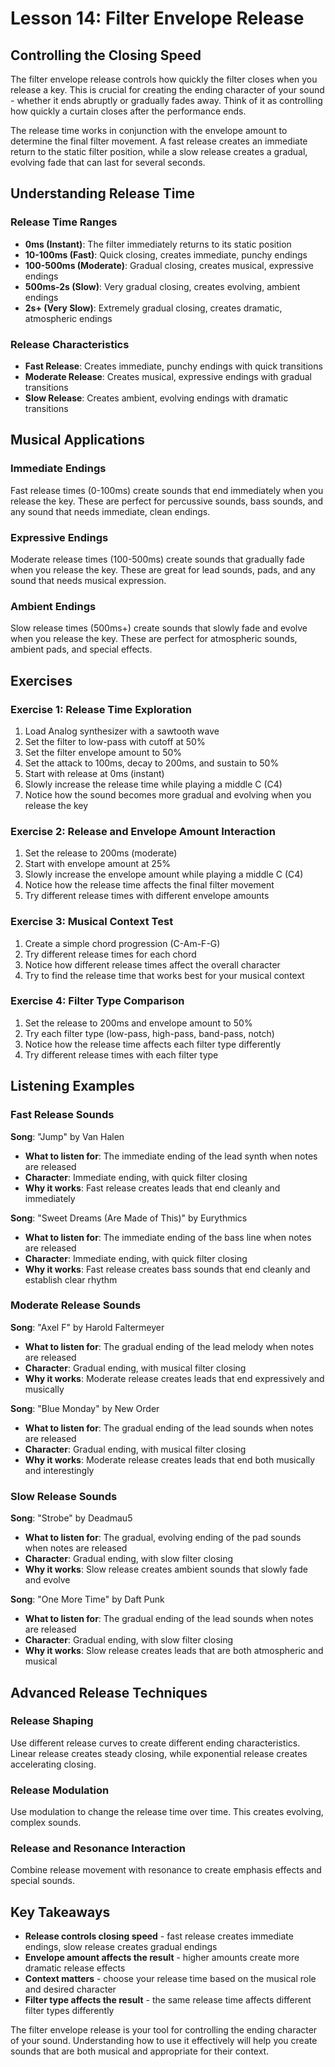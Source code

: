 # Lesson 14: Filter Envelope Release

## Controlling the Closing Speed

The filter envelope release controls how quickly the filter closes when you release a key. This is crucial for creating the ending character of your sound - whether it ends abruptly or gradually fades away. Think of it as controlling how quickly a curtain closes after the performance ends.

The release time works in conjunction with the envelope amount to determine the final filter movement. A fast release creates an immediate return to the static filter position, while a slow release creates a gradual, evolving fade that can last for several seconds.

## Understanding Release Time

### Release Time Ranges

- **0ms (Instant)**: The filter immediately returns to its static position
- **10-100ms (Fast)**: Quick closing, creates immediate, punchy endings
- **100-500ms (Moderate)**: Gradual closing, creates musical, expressive endings
- **500ms-2s (Slow)**: Very gradual closing, creates evolving, ambient endings
- **2s+ (Very Slow)**: Extremely gradual closing, creates dramatic, atmospheric endings

### Release Characteristics

- **Fast Release**: Creates immediate, punchy endings with quick transitions
- **Moderate Release**: Creates musical, expressive endings with gradual transitions
- **Slow Release**: Creates ambient, evolving endings with dramatic transitions

## Musical Applications

### Immediate Endings

Fast release times (0-100ms) create sounds that end immediately when you release the key. These are perfect for percussive sounds, bass sounds, and any sound that needs immediate, clean endings.

### Expressive Endings

Moderate release times (100-500ms) create sounds that gradually fade when you release the key. These are great for lead sounds, pads, and any sound that needs musical expression.

### Ambient Endings

Slow release times (500ms+) create sounds that slowly fade and evolve when you release the key. These are perfect for atmospheric sounds, ambient pads, and special effects.

## Exercises

### Exercise 1: Release Time Exploration

1. Load Analog synthesizer with a sawtooth wave
2. Set the filter to low-pass with cutoff at 50%
3. Set the filter envelope amount to 50%
4. Set the attack to 100ms, decay to 200ms, and sustain to 50%
5. Start with release at 0ms (instant)
6. Slowly increase the release time while playing a middle C (C4)
7. Notice how the sound becomes more gradual and evolving when you release the key

### Exercise 2: Release and Envelope Amount Interaction

1. Set the release to 200ms (moderate)
2. Start with envelope amount at 25%
3. Slowly increase the envelope amount while playing a middle C (C4)
4. Notice how the release time affects the final filter movement
5. Try different release times with different envelope amounts

### Exercise 3: Musical Context Test

1. Create a simple chord progression (C-Am-F-G)
2. Try different release times for each chord
3. Notice how different release times affect the overall character
4. Try to find the release time that works best for your musical context

### Exercise 4: Filter Type Comparison

1. Set the release to 200ms and envelope amount to 50%
2. Try each filter type (low-pass, high-pass, band-pass, notch)
3. Notice how the release time affects each filter type differently
4. Try different release times with each filter type

## Listening Examples

### Fast Release Sounds

**Song**: "Jump" by Van Halen

- **What to listen for**: The immediate ending of the lead synth when notes are released
- **Character**: Immediate ending, with quick filter closing
- **Why it works**: Fast release creates leads that end cleanly and immediately

**Song**: "Sweet Dreams (Are Made of This)" by Eurythmics

- **What to listen for**: The immediate ending of the bass line when notes are released
- **Character**: Immediate ending, with quick filter closing
- **Why it works**: Fast release creates bass sounds that end cleanly and establish clear rhythm

### Moderate Release Sounds

**Song**: "Axel F" by Harold Faltermeyer

- **What to listen for**: The gradual ending of the lead melody when notes are released
- **Character**: Gradual ending, with musical filter closing
- **Why it works**: Moderate release creates leads that end expressively and musically

**Song**: "Blue Monday" by New Order

- **What to listen for**: The gradual ending of the lead sounds when notes are released
- **Character**: Gradual ending, with musical filter closing
- **Why it works**: Moderate release creates leads that end both musically and interestingly

### Slow Release Sounds

**Song**: "Strobe" by Deadmau5

- **What to listen for**: The gradual, evolving ending of the pad sounds when notes are released
- **Character**: Gradual ending, with slow filter closing
- **Why it works**: Slow release creates ambient sounds that slowly fade and evolve

**Song**: "One More Time" by Daft Punk

- **What to listen for**: The gradual ending of the lead sounds when notes are released
- **Character**: Gradual ending, with slow filter closing
- **Why it works**: Slow release creates leads that are both atmospheric and musical

## Advanced Release Techniques

### Release Shaping

Use different release curves to create different ending characteristics. Linear release creates steady closing, while exponential release creates accelerating closing.

### Release Modulation

Use modulation to change the release time over time. This creates evolving, complex sounds.

### Release and Resonance Interaction

Combine release movement with resonance to create emphasis effects and special sounds.

## Key Takeaways

- **Release controls closing speed** - fast release creates immediate endings, slow release creates gradual endings
- **Envelope amount affects the result** - higher amounts create more dramatic release effects
- **Context matters** - choose your release time based on the musical role and desired character
- **Filter type affects the result** - the same release time affects different filter types differently

The filter envelope release is your tool for controlling the ending character of your sound. Understanding how to use it effectively will help you create sounds that are both musical and appropriate for their context.
